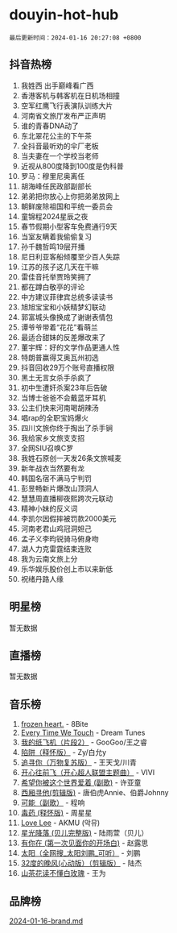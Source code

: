 # douyin-hot-hub

`最后更新时间：2024-01-16 20:27:08 +0800`

## 抖音热榜

1. 我姓西 出手巅峰看广西
1. 香港客机与韩客机在日机场相撞
1. 空军红鹰飞行表演队训练大片
1. 河南省文旅厅发布严正声明
1. 谁的青春DNA动了
1. 东北翠花公主的下午茶
1. 全抖音最听劝的伞厂老板
1. 当夫妻在一个学校当老师
1. 近视从800度降到100度是伪科普
1. 罗马：穆里尼奥离任
1. 胡海峰任民政部副部长
1. 弟弟把你放心上你把弟弟放网上
1. 朝鲜废除祖国和平统一委员会
1. 童锦程2024星辰之夜
1. 春节假期小型客车免费通行9天
1. 当室友瞒着我偷偷复习
1. 孙千魏哲鸣19层开播
1. 尼日利亚客船倾覆至少百人失踪
1. 江苏的孩子这几天在干嘛
1. 雷佳音托举贾玲笑拥了
1. 都在蹲白敬亭的评论
1. 中方建议菲律宾总统多读读书
1. 旭旭宝宝和小妖精梦幻联动
1. 郭富城头像换成了谢谢表情包
1. 谭爷爷带着“花花”看萌兰
1. 最适合甜妹的反差爆改来了
1. 董宇辉：好的文学作品更通人性
1. 特朗普赢得艾奥瓦州初选
1. 抖音回收29万个账号直播权限
1. 黑土无言女杀手杀疯了
1. 初中生遭奸杀案23年后告破
1. 当博士爸爸不会戴蓝牙耳机
1. 公主们快来河南喝胡辣汤
1. 唱rap的全职宝妈爆火
1. 四川文旅你终于掏出了杀手锏
1. 我给家乡文旅支支招
1. 全网SIU召唤C罗
1. 我姓石原创一天发26条文旅喊麦
1. 新年战衣当然要有龙
1. 韩国名宿不满马宁判罚
1. 彭昱畅新片爆改山顶洞人
1. 慧慧周直播柳夜熙跨次元联动
1. 精神小妹的反义词
1. 李凯尔因假摔被罚款2000美元
1. 河南老君山鸡冠洞妲己
1. 孟子义李昀锐骑马俯身吻
1. 湖人力克雷霆结束连败
1. 我为云南文旅上分
1. 乐华娱乐股价创上市以来新低
1. 祝绪丹路人缘

## 明星榜

暂无数据

## 直播榜

暂无数据

## 音乐榜

1. [frozen heart.](https://sf86-cdn-tos.douyinstatic.com/obj/tos-cn-ve-2774/oIIWJfyjIACZA9zQMtnJ6hQQhFC4vhCupoRBsO) - 8Bite
1. [Every Time We Touch](https://sf86-cdn-tos.douyinstatic.com/obj/tos-cn-ve-2774/ogN6lUKQeBBfEVhIOMikG1CcJjugxk1tztZyhP) - Dream Tunes
1. [我的纸飞机（片段2）](https://sf86-cdn-tos.douyinstatic.com/obj/tos-cn-ve-2774/oM2ZrKcg2CD5AeRB2gkeXOFB1IxAGJdZPazYHf) - GooGoo/王之睿
1. [陷阱（释怀版）](https://sf86-cdn-tos.douyinstatic.com/obj/tos-cn-ve-2774/oE8C21LeZrzKLDFfQYgMzx4GAIHageG5IzayY7) - Zy/白允y
1. [追寻你（万物复苏版）](https://sf86-cdn-tos.douyinstatic.com/obj/tos-cn-ve-2774/oYeAZJsbjIDit9APmBg8u6uDUQnHmoCf3gbo74) - 王天戈/川青
1. [开心往前飞（开心超人联盟主题曲）](https://sf3-cdn-tos.douyinstatic.com/obj/tos-cn-ve-2774/9d8fb7c82cf1421fb93a9fe925275e0a) - VIVI
1. [希望你被这个世界爱着 (副歌)](https://sf86-cdn-tos.douyinstatic.com/obj/tos-cn-ve-2774/oUHCmWQfZlE3QQBKBeD8rCFLpJzPgCpImhsxMt) - 许亚童
1. [西厢寻他(剪辑版)](https://sf3-cdn-tos.douyinstatic.com/obj/tos-cn-ve-2774/oUsAVfAQKlRNxEv5qxvIB8o5qmIWUcXbzJKJhw) - 唐伯虎Annie、伯爵Johnny
1. [可能（副歌）](https://sf86-cdn-tos.douyinstatic.com/obj/tos-cn-ve-2774/cde1731888894259b333569393c2fb51) - 程响
1. [毒药 (释怀版)](https://sf86-cdn-tos.douyinstatic.com/obj/tos-cn-ve-2774/oYILMEAzspdZBIzy4frJNB8ZHPHWAhiwowd4Ad) - 周星星
1. [Love Lee](https://sf86-cdn-tos.douyinstatic.com/obj/tos-cn-ve-2774/o05GbkJGbCBTdDnMtB0fwOYgkeZp23vrWQDQBS) - AKMU (악뮤)
1. [星光降落 (贝儿完整版)](https://sf3-cdn-tos.douyinstatic.com/obj/tos-cn-ve-2774/okwB9hAwyAtsFFkFBzAX1hOOfQuIoMNs0W2Mwr) - 陆雨萱（贝儿）
1. [有你在 (第一次见面你的开场白)](https://sf3-cdn-tos.douyinstatic.com/obj/tos-cn-ve-2774/oAthrQ3ClJBfI57uBoFEgNDYtNCZ0TSYQQfxQ0) - 赵露思
1. [太阳（全网搜_太阳刘鹏_可听）](https://sf86-cdn-tos.douyinstatic.com/obj/tos-cn-ve-2774/ogWbyIQnlBFImVbeDocRdCIYtBHlbJXgfZMvgz) - 刘鹏
1. [32度的晚风(心动版）（剪辑版）](https://sf86-cdn-tos.douyinstatic.com/obj/tos-cn-ve-2774/owNyabsyWdzUulxhoJfK8IBXgp0UMQAHpvGh2B) - 陆杰
1. [山茶花读不懂白玫瑰](https://sf6-cdn-tos.douyinstatic.com/obj/tos-cn-ve-2774/osfn8B7DktrRHEPJgPCfDbw7QDQEkwC16BxZg9) - 王为

## 品牌榜

[2024-01-16-brand.md](2024-01-16-brand.md)
